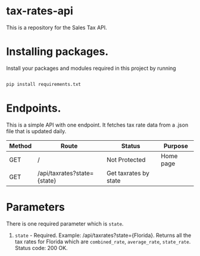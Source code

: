# tax-rates-api
This is a repository for the Sales Tax API.

# Installing packages.

Install your packages and modules required in this project by running
```bash

pip install requirements.txt

```
# Endpoints.
This is a simple API with one endpoint. It fetches tax rate data from a .json file that is updated daily.

| Method | Route                 | Status       | Purpose                     |
|--------|-----------------------|--------------|-----------------------------|
| GET    | /                     | Not Protected| Home page                   |
| GET    | /api/taxrates?state={state}          | Get taxrates by state       |

# Parameters
There is one required parameter which is ```state```.
1. ```state``` - Required.
   Example: /api/taxrates?state={Florida}.
   Returns all the tax rates for Florida which are ```combined_rate```, ```average_rate```, ```state_rate```.
   Status code: 200 OK.

